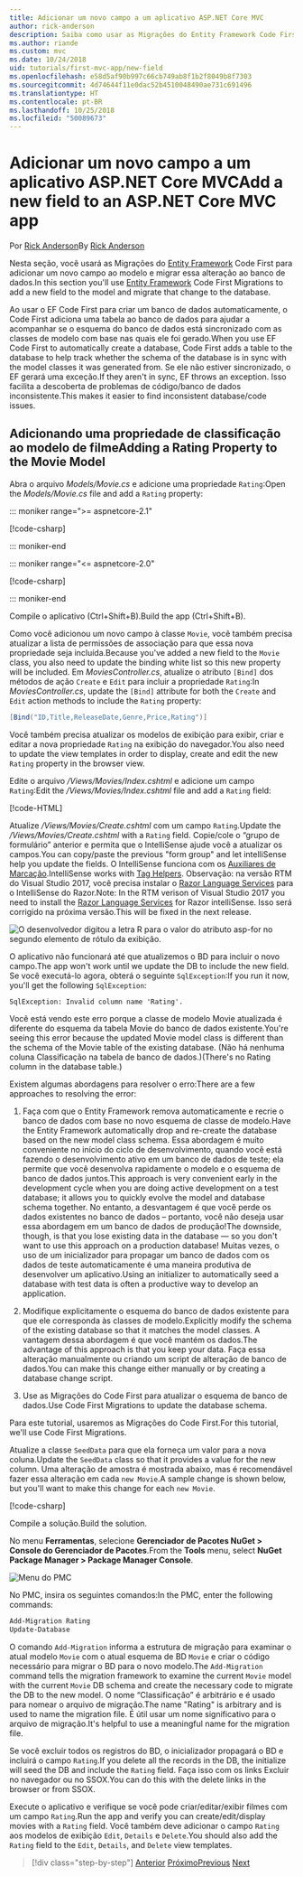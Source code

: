 ```yaml
---
title: Adicionar um novo campo a um aplicativo ASP.NET Core MVC
author: rick-anderson
description: Saiba como usar as Migrações do Entity Framework Code First para adicionar um novo campo a um modelo e migrar essa alteração para um banco de dados.
ms.author: riande
ms.custom: mvc
ms.date: 10/24/2018
uid: tutorials/first-mvc-app/new-field
ms.openlocfilehash: e58d5af90b997c66cb749ab8f1b2f8049b8f7303
ms.sourcegitcommit: 4d74644f11e0dac52b4510048490ae731c691496
ms.translationtype: HT
ms.contentlocale: pt-BR
ms.lasthandoff: 10/25/2018
ms.locfileid: "50089673"
---
```

# <a name="add-a-new-field-to-an-aspnet-core-mvc-app"></a><span data-ttu-id="968ac-103">Adicionar um novo campo a um aplicativo ASP.NET Core MVC</span><span class="sxs-lookup"><span data-stu-id="968ac-103">Add a new field to an ASP.NET Core MVC app</span></span>

<span data-ttu-id="968ac-104">Por [Rick Anderson](https://twitter.com/RickAndMSFT)</span><span class="sxs-lookup"><span data-stu-id="968ac-104">By [Rick Anderson](https://twitter.com/RickAndMSFT)</span></span>

<span data-ttu-id="968ac-105">Nesta seção, você usará as Migrações do [Entity Framework](/ef/core/get-started/aspnetcore/new-db) Code First para adicionar um novo campo ao modelo e migrar essa alteração ao banco de dados.</span><span class="sxs-lookup"><span data-stu-id="968ac-105">In this section you'll use [Entity Framework](/ef/core/get-started/aspnetcore/new-db) Code First Migrations to add a new field to the model and migrate that change to the database.</span></span>

<span data-ttu-id="968ac-106">Ao usar o EF Code First para criar um banco de dados automaticamente, o Code First adiciona uma tabela ao banco de dados para ajudar a acompanhar se o esquema do banco de dados está sincronizado com as classes de modelo com base nas quais ele foi gerado.</span><span class="sxs-lookup"><span data-stu-id="968ac-106">When you use EF Code First to automatically create a database, Code First adds a table to the database to help track whether the schema of the database is in sync with the model classes it was generated from.</span></span> <span data-ttu-id="968ac-107">Se ele não estiver sincronizado, o EF gerará uma exceção.</span><span class="sxs-lookup"><span data-stu-id="968ac-107">If they aren't in sync, EF throws an exception.</span></span> <span data-ttu-id="968ac-108">Isso facilita a descoberta de problemas de código/banco de dados inconsistente.</span><span class="sxs-lookup"><span data-stu-id="968ac-108">This makes it easier to find inconsistent database/code issues.</span></span>

## <a name="adding-a-rating-property-to-the-movie-model"></a><span data-ttu-id="968ac-109">Adicionando uma propriedade de classificação ao modelo de filme</span><span class="sxs-lookup"><span data-stu-id="968ac-109">Adding a Rating Property to the Movie Model</span></span>

<span data-ttu-id="968ac-110">Abra o arquivo *Models/Movie.cs* e adicione uma propriedade `Rating`:</span><span class="sxs-lookup"><span data-stu-id="968ac-110">Open the *Models/Movie.cs* file and add a `Rating` property:</span></span>

::: moniker range=">= aspnetcore-2.1"

[!code-csharp[](~/tutorials/first-mvc-app/start-mvc/sample/MvcMovie21/Models/MovieDateRating.cs?highlight=13&name=snippet)]

::: moniker-end

::: moniker range="<= aspnetcore-2.0"

[!code-csharp[](~/tutorials/first-mvc-app/start-mvc/sample/MvcMovie/Models/MovieDateRating.cs?highlight=11&range=7-18)]

::: moniker-end

<span data-ttu-id="968ac-111">Compile o aplicativo (Ctrl+Shift+B).</span><span class="sxs-lookup"><span data-stu-id="968ac-111">Build the app (Ctrl+Shift+B).</span></span>

<span data-ttu-id="968ac-112">Como você adicionou um novo campo à classe `Movie`, você também precisa atualizar a lista de permissões de associação para que essa nova propriedade seja incluída.</span><span class="sxs-lookup"><span data-stu-id="968ac-112">Because you've added a new field to the `Movie` class, you also need to update the binding white list so this new property will be included.</span></span> <span data-ttu-id="968ac-113">Em *MoviesController.cs*, atualize o atributo `[Bind]` dos métodos de ação `Create` e `Edit` para incluir a propriedade `Rating`:</span><span class="sxs-lookup"><span data-stu-id="968ac-113">In *MoviesController.cs*, update the `[Bind]` attribute for both the `Create` and `Edit` action methods to include the `Rating` property:</span></span>

```csharp
[Bind("ID,Title,ReleaseDate,Genre,Price,Rating")]
   ```

<span data-ttu-id="968ac-114">Você também precisa atualizar os modelos de exibição para exibir, criar e editar a nova propriedade `Rating` na exibição do navegador.</span><span class="sxs-lookup"><span data-stu-id="968ac-114">You also need to update the view templates in order to display, create and edit the new `Rating` property in the browser view.</span></span>

<span data-ttu-id="968ac-115">Edite o arquivo */Views/Movies/Index.cshtml* e adicione um campo `Rating`:</span><span class="sxs-lookup"><span data-stu-id="968ac-115">Edit the */Views/Movies/Index.cshtml* file and add a `Rating` field:</span></span>

[!code-HTML[](start-mvc/sample/MvcMovie/Views/Movies/IndexGenreRating.cshtml?highlight=17,39&range=24-64)]

<span data-ttu-id="968ac-116">Atualize */Views/Movies/Create.cshtml* com um campo `Rating`.</span><span class="sxs-lookup"><span data-stu-id="968ac-116">Update the */Views/Movies/Create.cshtml* with a `Rating` field.</span></span> <span data-ttu-id="968ac-117">Copie/cole o “grupo de formulário” anterior e permita que o IntelliSense ajude você a atualizar os campos.</span><span class="sxs-lookup"><span data-stu-id="968ac-117">You can copy/paste the previous "form group" and let intelliSense help you update the fields.</span></span> <span data-ttu-id="968ac-118">O IntelliSense funciona com os [Auxiliares de Marcação](xref:mvc/views/tag-helpers/intro).</span><span class="sxs-lookup"><span data-stu-id="968ac-118">IntelliSense works with [Tag Helpers](xref:mvc/views/tag-helpers/intro).</span></span> <span data-ttu-id="968ac-119">Observação: na versão RTM do Visual Studio 2017, você precisa instalar o [Razor Language Services](https://marketplace.visualstudio.com/items?itemName=ms-madsk.RazorLanguageServices) para o IntelliSense do Razor.</span><span class="sxs-lookup"><span data-stu-id="968ac-119">Note: In the RTM verison of Visual Studio 2017 you need to install the [Razor Language Services](https://marketplace.visualstudio.com/items?itemName=ms-madsk.RazorLanguageServices) for Razor intelliSense.</span></span> <span data-ttu-id="968ac-120">Isso será corrigido na próxima versão.</span><span class="sxs-lookup"><span data-stu-id="968ac-120">This will be fixed in the next release.</span></span>

![O desenvolvedor digitou a letra R para o valor do atributo asp-for no segundo elemento de rótulo da exibição.](new-field/_static/cr.png)

<span data-ttu-id="968ac-124">O aplicativo não funcionará até que atualizemos o BD para incluir o novo campo.</span><span class="sxs-lookup"><span data-stu-id="968ac-124">The app won't work until we update the DB to include the new field.</span></span> <span data-ttu-id="968ac-125">Se você executá-lo agora, obterá o seguinte `SqlException`:</span><span class="sxs-lookup"><span data-stu-id="968ac-125">If you run it now, you'll get the following `SqlException`:</span></span>

`SqlException: Invalid column name 'Rating'.`

<span data-ttu-id="968ac-126">Você está vendo este erro porque a classe de modelo Movie atualizada é diferente do esquema da tabela Movie do banco de dados existente.</span><span class="sxs-lookup"><span data-stu-id="968ac-126">You're seeing this error because the updated Movie model class is different than the schema of the Movie table of the existing database.</span></span> <span data-ttu-id="968ac-127">(Não há nenhuma coluna Classificação na tabela de banco de dados.)</span><span class="sxs-lookup"><span data-stu-id="968ac-127">(There's no Rating column in the database table.)</span></span>

<span data-ttu-id="968ac-128">Existem algumas abordagens para resolver o erro:</span><span class="sxs-lookup"><span data-stu-id="968ac-128">There are a few approaches to resolving the error:</span></span>

1. <span data-ttu-id="968ac-129">Faça com que o Entity Framework remova automaticamente e recrie o banco de dados com base no novo esquema de classe de modelo.</span><span class="sxs-lookup"><span data-stu-id="968ac-129">Have the Entity Framework automatically drop and re-create the database based on the new model class schema.</span></span> <span data-ttu-id="968ac-130">Essa abordagem é muito conveniente no início do ciclo de desenvolvimento, quando você está fazendo o desenvolvimento ativo em um banco de dados de teste; ela permite que você desenvolva rapidamente o modelo e o esquema de banco de dados juntos.</span><span class="sxs-lookup"><span data-stu-id="968ac-130">This approach is very convenient early in the development cycle when you are doing active development on a test database; it allows you to quickly evolve the model and database schema together.</span></span> <span data-ttu-id="968ac-131">No entanto, a desvantagem é que você perde os dados existentes no banco de dados – portanto, você não deseja usar essa abordagem em um banco de dados de produção!</span><span class="sxs-lookup"><span data-stu-id="968ac-131">The downside, though, is that you lose existing data in the database — so you don't want to use this approach on a production database!</span></span> <span data-ttu-id="968ac-132">Muitas vezes, o uso de um inicializador para propagar um banco de dados com os dados de teste automaticamente é uma maneira produtiva de desenvolver um aplicativo.</span><span class="sxs-lookup"><span data-stu-id="968ac-132">Using an initializer to automatically seed a database with test data is often a productive way to develop an application.</span></span>

2. <span data-ttu-id="968ac-133">Modifique explicitamente o esquema do banco de dados existente para que ele corresponda às classes de modelo.</span><span class="sxs-lookup"><span data-stu-id="968ac-133">Explicitly modify the schema of the existing database so that it matches the model classes.</span></span> <span data-ttu-id="968ac-134">A vantagem dessa abordagem é que você mantém os dados.</span><span class="sxs-lookup"><span data-stu-id="968ac-134">The advantage of this approach is that you keep your data.</span></span> <span data-ttu-id="968ac-135">Faça essa alteração manualmente ou criando um script de alteração de banco de dados.</span><span class="sxs-lookup"><span data-stu-id="968ac-135">You can make this change either manually or by creating a database change script.</span></span>

3. <span data-ttu-id="968ac-136">Use as Migrações do Code First para atualizar o esquema de banco de dados.</span><span class="sxs-lookup"><span data-stu-id="968ac-136">Use Code First Migrations to update the database schema.</span></span>

<span data-ttu-id="968ac-137">Para este tutorial, usaremos as Migrações do Code First.</span><span class="sxs-lookup"><span data-stu-id="968ac-137">For this tutorial, we'll use Code First Migrations.</span></span>

<span data-ttu-id="968ac-138">Atualize a classe `SeedData` para que ela forneça um valor para a nova coluna.</span><span class="sxs-lookup"><span data-stu-id="968ac-138">Update the `SeedData` class so that it provides a value for the new column.</span></span> <span data-ttu-id="968ac-139">Uma alteração de amostra é mostrada abaixo, mas é recomendável fazer essa alteração em cada `new Movie`.</span><span class="sxs-lookup"><span data-stu-id="968ac-139">A sample change is shown below, but you'll want to make this change for each `new Movie`.</span></span>

[!code-csharp[](start-mvc/sample/MvcMovie/Models/SeedDataRating.cs?name=snippet1&highlight=6)]

<span data-ttu-id="968ac-140">Compile a solução.</span><span class="sxs-lookup"><span data-stu-id="968ac-140">Build the solution.</span></span>

<span data-ttu-id="968ac-141">No menu **Ferramentas**, selecione **Gerenciador de Pacotes NuGet > Console do Gerenciador de Pacotes**.</span><span class="sxs-lookup"><span data-stu-id="968ac-141">From the **Tools** menu, select **NuGet Package Manager > Package Manager Console**.</span></span>

  ![Menu do PMC](adding-model/_static/pmc.png)

<span data-ttu-id="968ac-143">No PMC, insira os seguintes comandos:</span><span class="sxs-lookup"><span data-stu-id="968ac-143">In the PMC, enter the following commands:</span></span>

```powershell
Add-Migration Rating
Update-Database
```

<span data-ttu-id="968ac-144">O comando `Add-Migration` informa a estrutura de migração para examinar o atual modelo `Movie` com o atual esquema de BD `Movie` e criar o código necessário para migrar o BD para o novo modelo.</span><span class="sxs-lookup"><span data-stu-id="968ac-144">The `Add-Migration` command tells the migration framework to examine the current `Movie` model with the current `Movie` DB schema and create the necessary code to migrate the DB to the new model.</span></span> <span data-ttu-id="968ac-145">O nome “Classificação” é arbitrário e é usado para nomear o arquivo de migração.</span><span class="sxs-lookup"><span data-stu-id="968ac-145">The name "Rating" is arbitrary and is used to name the migration file.</span></span> <span data-ttu-id="968ac-146">É útil usar um nome significativo para o arquivo de migração.</span><span class="sxs-lookup"><span data-stu-id="968ac-146">It's helpful to use a meaningful name for the migration file.</span></span>

<span data-ttu-id="968ac-147">Se você excluir todos os registros do BD, o inicializador propagará o BD e incluirá o campo `Rating`.</span><span class="sxs-lookup"><span data-stu-id="968ac-147">If you delete all the records in the DB, the initialize will seed the DB and include the `Rating` field.</span></span> <span data-ttu-id="968ac-148">Faça isso com os links Excluir no navegador ou no SSOX.</span><span class="sxs-lookup"><span data-stu-id="968ac-148">You can do this with the delete links in the browser or from SSOX.</span></span>

<span data-ttu-id="968ac-149">Execute o aplicativo e verifique se você pode criar/editar/exibir filmes com um campo `Rating`.</span><span class="sxs-lookup"><span data-stu-id="968ac-149">Run the app and verify you can create/edit/display movies with a `Rating` field.</span></span> <span data-ttu-id="968ac-150">Você também deve adicionar o campo `Rating` aos modelos de exibição `Edit`, `Details` e `Delete`.</span><span class="sxs-lookup"><span data-stu-id="968ac-150">You should also add the `Rating` field to the `Edit`, `Details`, and `Delete` view templates.</span></span>

> [!div class="step-by-step"]
> <span data-ttu-id="968ac-151">[Anterior](search.md)
> [Próximo](validation.md)</span><span class="sxs-lookup"><span data-stu-id="968ac-151">[Previous](search.md)
[Next](validation.md)</span></span>  
